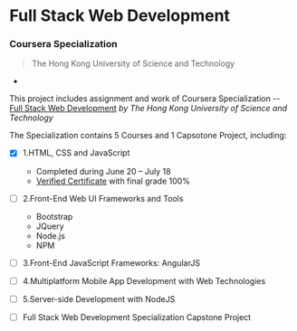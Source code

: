 # Full Stack Web Development
### Coursera Specialization
> The Hong Kong University of Science and Technology

-

This project includes assignment and work of Coursera Specialization -- [Full Stack Web Development](https://www.coursera.org/specializations/full-stack) *by The Hong Kong University of Science and Technology*

The Specialization contains 5 Courses and 1 Capsotone Project, including:

- [x] 1.HTML, CSS and JavaScript 
	* Completed during June 20 – July 18
	* [Verified Certificate](https://www.coursera.org/account/accomplishments/certificate/HNNUAHBM2LZE) with final grade 100%
- [ ] 2.Front-End Web UI Frameworks and Tools
	* Bootstrap
	* JQuery
	* Node.js
	* NPM
- [ ] 3.Front-End JavaScript Frameworks: AngularJS
- [ ] 4.Multiplatform Mobile App Development with Web Technologies
- [ ] 5.Server-side Development with NodeJS

- [ ] Full Stack Web Development Specialization Capstone Project
